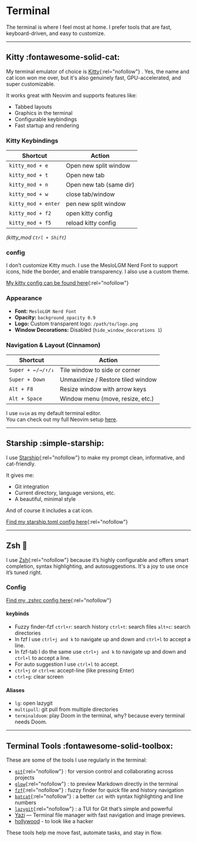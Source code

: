 # Terminal

The terminal is where I feel most at home. I prefer tools that are fast, keyboard-driven, and easy to customize.

---

## Kitty :fontawesome-solid-cat:

My terminal emulator of choice is [Kitty](https://sw.kovidgoyal.net/kitty/){:rel="nofollow"} . Yes, the name and cat icon won me over, but it's also genuinely fast, GPU-accelerated, and super customizable.

It works great with Neovim and supports features like:

- Tabbed layouts
- Graphics in the terminal
- Configurable keybindings
- Fast startup and rendering

### Kitty Keybindings

| Shortcut            | Action                  |
| ------------------- | ----------------------- |
| `kitty_mod + e`     | Open new split window   |
| `kitty_mod + t`     | Open new tab            |
| `kitty_mod + n`     | Open new tab (same dir) |
| `kitty_mod + w`     | close tab/window        |
| `kitty_mod + enter` | pen new split window    |
| `kitty_mod + f2`    | open kitty config       |
| `kitty_mod + f5`    | reload kitty config     |

_(kitty_mod `Ctrl + Shift`)_

### config

I don’t customize Kitty much. I use the MesloLGM Nerd Font to support icons, hide the border, and enable transparency. I also use a custom theme.

[My kitty config can be found here](https://github.com/hanndoddi/dotfiles/tree/main/.config/kitty){:rel="nofollow"}

### Appearance

- **Font:** `MesloLGM Nerd Font`
- **Opacity:** `background_opacity 0.9`
- **Logo:** Custom transparent logo: `/path/to/logo.png`
- **Window Decorations:** Disabled (`hide_window_decorations 1`)

### Navigation & Layout (Cinnamon)

| Shortcut          | Action                            |
| ----------------- | --------------------------------- |
| `Super + ←/→/↑/↓` | Tile window to side or corner     |
| `Super + Down`    | Unmaximize / Restore tiled window |
| `Alt + F8`        | Resize window with arrow keys     |
| `Alt + Space`     | Window menu (move, resize, etc.)  |

I use `nvim` as my default terminal editor.  
You can check out my full Neovim setup [here](editors/nvim.md).

---

## Starship :simple-starship:

I use [Starship](https://starship.rs/){:rel="nofollow"} to make my prompt clean, informative, and cat-friendly.

It gives me:

- Git integration
- Current directory, language versions, etc.
- A beautiful, minimal style

And of course it includes a cat icon.

[Find my starship.toml config here](https://github.com/hanndoddi/dotfiles/blob/main/.config/starship.toml){:rel="nofollow"}

---

## Zsh :shell:

I use [Zsh](https://www.zsh.org/){:rel="nofollow"} because it’s highly configurable and offers smart completion, syntax highlighting, and autosuggestions. It's a joy to use once it’s tuned right.

### Config

[Find my .zshrc config here](https://github.com/hanndoddi/dotfiles/blob/main/.zshrc){:rel="nofollow"}

#### keybinds

- Fuzzy finder-fzf `ctrl+r`: search history `ctrl+t`: search files `alt+c`: search directories
- In fzf I use `ctrl+j and k` to navigate up and down and `ctrl+l` to accept a line.
- In fzf-tab I do the same use `ctrl+j and k` to navigate up and down and `ctrl+l` to accept a line.
- For auto suggestion I use `ctrl+l` to accept.
- `ctrl+j` or `ctrl+m`: accept-line (like pressing Enter)
- `ctrl+g`: clear screen

#### Aliases

- `lg`: open lazygit
- `multipull`: git pull from multiple directories
- `terminaldoom`: play Doom in the terminal, why? because every terminal needs Doom.

---

## Terminal Tools :fontawesome-solid-toolbox:

These are some of the tools I use regularly in the terminal:

- [`git`](https://git-scm.com/){:rel="nofollow"} : for version control and collaborating across projects
- [`glow`](https://github.com/charmbracelet/glow){:rel="nofollow"} : to preview Markdown directly in the terminal
- [`fzf`](https://github.com/junegunn/fzf){:rel="nofollow"} : fuzzy finder for quick file and history navigation
- [`batcat`](https://github.com/sharkdp/bat){:rel="nofollow"} : a better `cat` with syntax highlighting and line numbers
- [`lazygit`](https://github.com/jesseduffield/lazygit){:rel="nofollow"} : a TUI for Git that’s simple and powerful
- [Yazi](https://github.com/sxyazi/yazi) — Terminal file manager with fast navigation and image previews.
- [hollywood](https://github.com/dustinkirkland/hollywood) - to look like a hacker

These tools help me move fast, automate tasks, and stay in flow.
